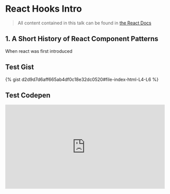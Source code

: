 # React Hooks Intro

> All content contained in this talk can be found in [the React Docs](https://reactjs.org/docs/hooks-intro.html)

## 1. A Short History of React Component Patterns

When react was first introduced 

## Test Gist

{% gist d2d9d7d6aff665ab4df0c18e32dc0520#file-index-html-L4-L6 %}

## Test Codepen

<iframe height="265" style="width: 100%;" scrolling="no" title="Codepen Test" src="https://codepen.io/richardpj-the-animator/embed/gOroqew?height=265&theme-id=light&default-tab=html,result" frameborder="no" loading="lazy" allowtransparency="true" allowfullscreen="true">
  See the Pen <a href='https://codepen.io/richardpj-the-animator/pen/gOroqew'>Codepen Test</a> by Richard Pierce-Jones
  (<a href='https://codepen.io/richardpj-the-animator'>@richardpj-the-animator</a>) on <a href='https://codepen.io'>CodePen</a>.
</iframe>
